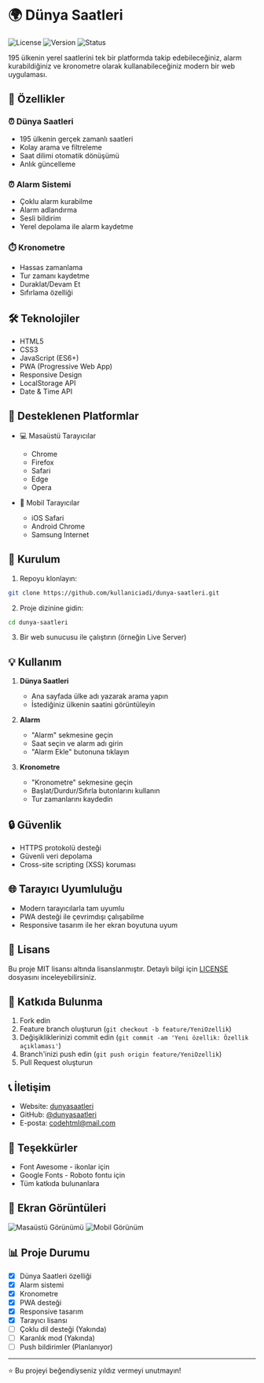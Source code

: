 # 🌍 Dünya Saatleri

![License](https://img.shields.io/badge/license-MIT-blue.svg)
![Version](https://img.shields.io/badge/version-1.0.0-green.svg)
![Status](https://img.shields.io/badge/status-active-success.svg)

195 ülkenin yerel saatlerini tek bir platformda takip edebileceğiniz, alarm kurabildiğiniz ve kronometre olarak kullanabileceğiniz modern bir web uygulaması.

## 🚀 Özellikler

### ⏰ Dünya Saatleri
- 195 ülkenin gerçek zamanlı saatleri
- Kolay arama ve filtreleme
- Saat dilimi otomatik dönüşümü
- Anlık güncelleme

### ⏰ Alarm Sistemi
- Çoklu alarm kurabilme
- Alarm adlandırma
- Sesli bildirim
- Yerel depolama ile alarm kaydetme

### ⏱️ Kronometre
- Hassas zamanlama
- Tur zamanı kaydetme
- Duraklat/Devam Et
- Sıfırlama özelliği

## 🛠️ Teknolojiler

- HTML5
- CSS3
- JavaScript (ES6+)
- PWA (Progressive Web App)
- Responsive Design
- LocalStorage API
- Date & Time API

## 📱 Desteklenen Platformlar

- 💻 Masaüstü Tarayıcılar
  - Chrome
  - Firefox
  - Safari
  - Edge
  - Opera

- 📱 Mobil Tarayıcılar
  - iOS Safari
  - Android Chrome
  - Samsung Internet

## 🔧 Kurulum

1. Repoyu klonlayın:
```bash
git clone https://github.com/kullaniciadi/dunya-saatleri.git
```

2. Proje dizinine gidin:
```bash
cd dunya-saatleri
```

3. Bir web sunucusu ile çalıştırın (örneğin Live Server)

## 💡 Kullanım

1. **Dünya Saatleri**
   - Ana sayfada ülke adı yazarak arama yapın
   - İstediğiniz ülkenin saatini görüntüleyin

2. **Alarm**
   - "Alarm" sekmesine geçin
   - Saat seçin ve alarm adı girin
   - "Alarm Ekle" butonuna tıklayın

3. **Kronometre**
   - "Kronometre" sekmesine geçin
   - Başlat/Durdur/Sıfırla butonlarını kullanın
   - Tur zamanlarını kaydedin

## 🔒 Güvenlik

- HTTPS protokolü desteği
- Güvenli veri depolama
- Cross-site scripting (XSS) koruması

## 🌐 Tarayıcı Uyumluluğu

- Modern tarayıcılarla tam uyumlu
- PWA desteği ile çevrimdışı çalışabilme
- Responsive tasarım ile her ekran boyutuna uyum

## 📄 Lisans

Bu proje MIT lisansı altında lisanslanmıştır. Detaylı bilgi için [LICENSE](LICENSE) dosyasını inceleyebilirsiniz.

## 🤝 Katkıda Bulunma

1. Fork edin
2. Feature branch oluşturun (`git checkout -b feature/YeniOzellik`)
3. Değişikliklerinizi commit edin (`git commit -am 'Yeni özellik: Özellik açıklaması'`)
4. Branch'inizi push edin (`git push origin feature/YeniOzellik`)
5. Pull Request oluşturun

## 📞 İletişim

- Website: [dunyasaatleri](https://demosaat)
- GitHub: [@dunyasaatleri](https://github.com/dunyasaatleri)
- E-posta: codehtml@mail.com

## 🙏 Teşekkürler

- Font Awesome - ikonlar için
- Google Fonts - Roboto fontu için
- Tüm katkıda bulunanlara

## 📸 Ekran Görüntüleri

![Masaüstü Görünümü](screenshots/desktop.png)
![Mobil Görünüm](screenshots/mobile.png)

## 📊 Proje Durumu

- [x] Dünya Saatleri özelliği
- [x] Alarm sistemi
- [x] Kronometre
- [x] PWA desteği
- [x] Responsive tasarım
- [x] Tarayıcı lisansı
- [ ] Çoklu dil desteği (Yakında)
- [ ] Karanlık mod (Yakında)
- [ ] Push bildirimler (Planlanıyor)

---

⭐️ Bu projeyi beğendiyseniz yıldız vermeyi unutmayın! 